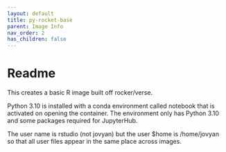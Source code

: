 ```yaml
---
layout: default
title: py-rocket-base
parent: Image Info
nav_order: 2
has_children: false
---
```


# Readme

This creates a basic R image built off rocker/verse.

Python 3.10 is installed with a conda environment called notebook that is activated on opening the container. The environment only has Python 3.10 and some packages required for JupyterHub.

The user name is rstudio (not jovyan) but the user $home is /home/jovyan so that all user files appear in the same place across images.
